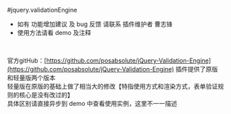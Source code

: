 #jquery.validationEngine
* 如有 功能增加建议 及 bug 反馈 请联系 插件维护者 曹志锋  
* 使用方法请看 demo 及注释

<br />

官方gitHub：[https://github.com/posabsolute/jQuery-Validation-Engine](https://github.com/posabsolute/jQuery-Validation-Engine)
插件提供了原版和轻量版两个版本  
轻量版在原版的基础上做了相当大的修改【特指使用方式和渲染方式，表单验证规则的核心是没有改过的】  
具体区别请直接异步到 demo 中查看使用实例，这里不一一描述
